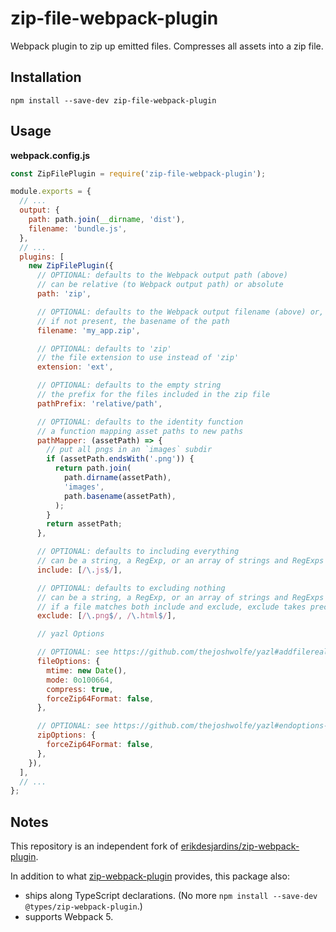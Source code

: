 # zip-file-webpack-plugin

Webpack plugin to zip up emitted files. Compresses all assets into a zip file.

## Installation

`npm install --save-dev zip-file-webpack-plugin`

## Usage

**webpack.config.js**

```js
const ZipFilePlugin = require('zip-file-webpack-plugin');

module.exports = {
  // ...
  output: {
    path: path.join(__dirname, 'dist'),
    filename: 'bundle.js',
  },
  // ...
  plugins: [
    new ZipFilePlugin({
      // OPTIONAL: defaults to the Webpack output path (above)
      // can be relative (to Webpack output path) or absolute
      path: 'zip',

      // OPTIONAL: defaults to the Webpack output filename (above) or,
      // if not present, the basename of the path
      filename: 'my_app.zip',

      // OPTIONAL: defaults to 'zip'
      // the file extension to use instead of 'zip'
      extension: 'ext',

      // OPTIONAL: defaults to the empty string
      // the prefix for the files included in the zip file
      pathPrefix: 'relative/path',

      // OPTIONAL: defaults to the identity function
      // a function mapping asset paths to new paths
      pathMapper: (assetPath) => {
        // put all pngs in an `images` subdir
        if (assetPath.endsWith('.png')) {
          return path.join(
            path.dirname(assetPath),
            'images',
            path.basename(assetPath),
          );
        }
        return assetPath;
      },

      // OPTIONAL: defaults to including everything
      // can be a string, a RegExp, or an array of strings and RegExps
      include: [/\.js$/],

      // OPTIONAL: defaults to excluding nothing
      // can be a string, a RegExp, or an array of strings and RegExps
      // if a file matches both include and exclude, exclude takes precedence
      exclude: [/\.png$/, /\.html$/],

      // yazl Options

      // OPTIONAL: see https://github.com/thejoshwolfe/yazl#addfilerealpath-metadatapath-options
      fileOptions: {
        mtime: new Date(),
        mode: 0o100664,
        compress: true,
        forceZip64Format: false,
      },

      // OPTIONAL: see https://github.com/thejoshwolfe/yazl#endoptions-finalsizecallback
      zipOptions: {
        forceZip64Format: false,
      },
    }),
  ],
  // ...
};
```

## Notes

This repository is an independent fork of [erikdesjardins/zip-webpack-plugin](https://github.com/erikdesjardins/zip-webpack-plugin).

In addition to what [zip-webpack-plugin](https://www.npmjs.com/package/zip-webpack-plugin) provides, this package also:

- ships along TypeScript declarations. (No more `npm install --save-dev @types/zip-webpack-plugin`.)
- supports Webpack 5.
